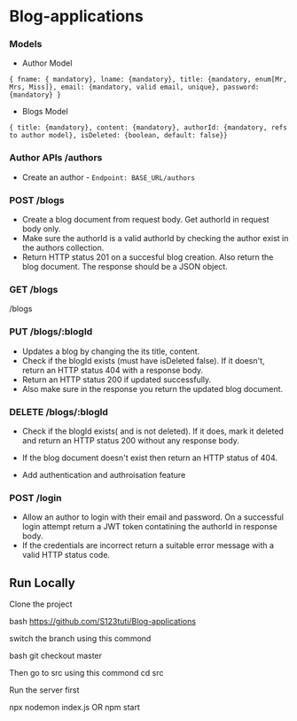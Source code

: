 # Blog-applications
### Models 
- Author Model
```
{ fname: { mandatory}, lname: {mandatory}, title: {mandatory, enum[Mr, Mrs, Miss]}, email: {mandatory, valid email, unique}, password: {mandatory} }
```
- Blogs Model
```
{ title: {mandatory}, content: {mandatory}, authorId: {mandatory, refs to author model}, isDeleted: {boolean, default: false}}
```

### Author APIs /authors
- Create an author - 
  `Endpoint: BASE_URL/authors`

### POST /blogs
- Create a blog document from request body. Get authorId in request body only.
- Make sure the authorId is a valid authorId by checking the author exist in the authors collection.
- Return HTTP status 201 on a succesful blog creation. Also return the blog document. The response should be a JSON object.


### GET /blogs
 /blogs
 
 
### PUT /blogs/:blogId
- Updates a blog by changing the its title, content.
- Check if the blogId exists (must have isDeleted false). If it doesn't, return an HTTP status 404 with a response body.
- Return an HTTP status 200 if updated successfully.
- Also make sure in the response you return the updated blog document. 

### DELETE /blogs/:blogId
- Check if the blogId exists( and is not deleted). If it does, mark it deleted and return an HTTP status 200 without any response body.
- If the blog document doesn't exist then return an HTTP status of 404.

- Add authentication and authroisation feature

### POST /login
- Allow an author to login with their email and password. On a successful login attempt return a JWT token contatining the authorId in response body.
- If the credentials are incorrect return a suitable error message with a valid HTTP status code.



## Run Locally

Clone the project

bash
https://github.com/S123tuti/Blog-applications


switch the branch using this commond

bash
  git checkout master

Then go to src using this commond
  cd src


Run the server first

npx nodemon index.js   OR npm start

